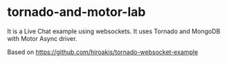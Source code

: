 tornado-and-motor-lab
=====================

It is a Live Chat example using websockets. It uses Tornado and MongoDB with Motor Async driver.

Based on https://github.com/hiroakis/tornado-websocket-example
